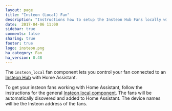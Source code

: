 ```yaml
---
layout: page
title: "Insteon (Local) Fan"
description: "Instructions how to setup the Insteon Hub Fans locally within Home Assistant."
date:  2017-04-06 11:00
sidebar: true
comments: false
sharing: true
footer: true
logo: insteon.png
ha_category: Fan
ha_version: 0.48
---
```


The `insteon_local` fan component lets you control your fan connected to an [Insteon Hub](http://www.insteon.com/insteon-hub/) with Home Assistant.

To get your insteon fans working with Home Assistant, follow the instructions for the general [Insteon local component](/components/insteon_local/). The fans will be automatically disovered and added to Home Assistant. The device names will be the Insteon address of the fans.
